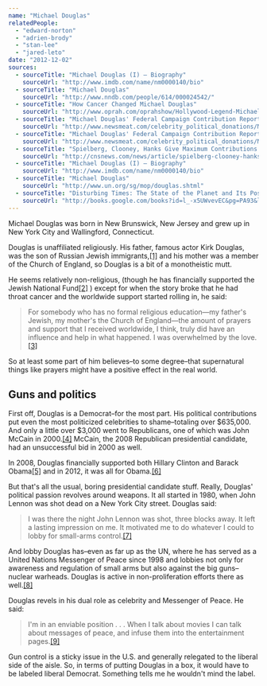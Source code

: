 ```yaml
---
name: "Michael Douglas"
relatedPeople:
  - "edward-norton"
  - "adrien-brody"
  - "stan-lee"
  - "jared-leto"
date: "2012-12-02"
sources:
  - sourceTitle: "Michael Douglas (I) – Biography"
    sourceUrl: "http://www.imdb.com/name/nm0000140/bio"
  - sourceTitle: "Michael Douglas"
    sourceUrl: "http://www.nndb.com/people/614/000024542/"
  - sourceTitle: "How Cancer Changed Michael Douglas"
    sourceUrl: "http://www.oprah.com/oprahshow/Hollywood-Legend-Michael-Douglas-Tells-All/4"
  - sourceTitle: "Michael Douglas' Federal Campaign Contribution Report"
    sourceUrl: "http://www.newsmeat.com/celebrity_political_donations/Michael_Douglas.php"
  - sourceTitle: "Michael Douglas' Federal Campaign Contribution Report"
    sourceUrl: "http://www.newsmeat.com/celebrity_political_donations/Michael_Douglas.php"
  - sourceTitle: "Spielberg, Clooney, Hanks Give Maximum Contributions to Obama's reelection"
    sourceUrl: "http://cnsnews.com/news/article/spielberg-clooney-hanks-give-maximum-contributions-obama-s-reelection-bid"
  - sourceTitle: "Michael Douglas (I) – Biography"
    sourceUrl: "http://www.imdb.com/name/nm0000140/bio"
  - sourceTitle: "Michael Douglas"
    sourceUrl: "http://www.un.org/sg/mop/douglas.shtml"
  - sourceTitle: "Disturbing Times: The State of the Planet and Its Possible Future"
    sourceUrl: "http://books.google.com/books?id=l_-x5UWvevEC&pg=PA93&lpg=PA93&dq=I%27m+in+an+enviable+position+.+.+.+When+I+talk+about+movies+I+can+talk+about+messages+of+peace,+and+infuse+them+into+the+entertainment+pages.&source=bl&ots=DJkcP9PqID&sig=s2QXmHrQMHJsS-mDpUhsvPl3gbs&hl=en&sa=X&ei=fH3HUPKmJ4mPiAL49IDYCQ&ved=0CD0Q6AEwAg#v=onepage&q=I%27m%20in%20an%20enviable%20position%20.%20.%20.%20When%20I%20talk%20about%20movies%20I%20can%20talk%20about%20messages%20of%20peace%2C%20and%20infuse%20them%20into%20the%20entertainment%20pages.&f=false"
---
```


Michael Douglas was born in New Brunswick, New Jersey and grew up in New York City and Wallingford, Connecticut.

Douglas is unaffiliated religiously. His father, famous actor Kirk Douglas, was the son of Russian Jewish immigrants,<a class="source-citation" href="http://www.imdb.com/name/nm0000140/bio" title="Michael Douglas (I) – Biography">[1]</a> and his mother was a member of the Church of England, so Douglas is a bit of a monotheistic mutt.

He seems relatively non-religious, (though he has financially supported the Jewish National Fund<a class="source-citation" href="http://www.nndb.com/people/614/000024542/" title="Michael Douglas">[2]</a> ) except for when the story broke that he had throat cancer and the worldwide support started rolling in, he said:

>For somebody who has no formal religious education—my father's Jewish, my mother's the Church of England—the amount of prayers and support that I received worldwide, I think, truly did have an influence and help in what happened. I was overwhelmed by the love.<a class="source-citation" href="http://www.oprah.com/oprahshow/Hollywood-Legend-Michael-Douglas-Tells-All/4" title="How Cancer Changed Michael Douglas">[3]</a>

So at least some part of him believes–to some degree–that supernatural things like prayers might have a positive effect in the real world.


## Guns and politics

First off, Douglas is a Democrat–for the most part. His political contributions put even the most politicized celebrities to shame–totaling over $635,000. And only a little over $3,000 went to Republicans, one of which was John McCain in 2000.<a class="source-citation" href="http://www.newsmeat.com/celebrity_political_donations/Michael_Douglas.php" title="Michael Douglas&apos; Federal Campaign Contribution Report">[4]</a> McCain, the 2008 Republican presidential candidate, had an unsuccessful bid in 2000 as well.

In 2008, Douglas financially supported both Hillary Clinton and Barack Obama<a class="source-citation" href="http://www.newsmeat.com/celebrity_political_donations/Michael_Douglas.php" title="Michael Douglas&apos; Federal Campaign Contribution Report">[5]</a> and in 2012, it was all for Obama.<a class="source-citation" href="http://cnsnews.com/news/article/spielberg-clooney-hanks-give-maximum-contributions-obama-s-reelection-bid" title="Spielberg, Clooney, Hanks Give Maximum Contributions to Obama&apos;s reelection">[6]</a>

But that's all the usual, boring presidential candidate stuff. Really, Douglas' political passion revolves around weapons. It all started in 1980, when John Lennon was shot dead on a New York City street. Douglas said:

>I was there the night John Lennon was shot, three blocks away. It left a lasting impression on me. It motivated me to do whatever I could to lobby for small-arms control.<a class="source-citation" href="http://www.imdb.com/name/nm0000140/bio" title="Michael Douglas (I) – Biography">[7]</a>

And lobby Douglas has–even as far up as the UN, where he has served as a United Nations Messenger of Peace since 1998 and lobbies not only for awareness and regulation of small arms but also against the big guns–nuclear warheads. Douglas is active in non-proliferation efforts there as well.<a class="source-citation" href="http://www.un.org/sg/mop/douglas.shtml" title="Michael Douglas">[8]</a>

Douglas revels in his dual role as celebrity and Messenger of Peace. He said:

>I'm in an enviable position . . . When I talk about movies I can talk about messages of peace, and infuse them into the entertainment pages.<a class="source-citation" href="http://books.google.com/books?id=l_-x5UWvevEC&pg=PA93&lpg=PA93&dq=I%27m+in+an+enviable+position+.+.+.+When+I+talk+about+movies+I+can+talk+about+messages+of+peace,+and+infuse+them+into+the+entertainment+pages.&source=bl&ots=DJkcP9PqID&sig=s2QXmHrQMHJsS-mDpUhsvPl3gbs&hl=en&sa=X&ei=fH3HUPKmJ4mPiAL49IDYCQ&ved=0CD0Q6AEwAg#v=onepage&q=I%27m%20in%20an%20enviable%20position%20.%20.%20.%20When%20I%20talk%20about%20movies%20I%20can%20talk%20about%20messages%20of%20peace%2C%20and%20infuse%20them%20into%20the%20entertainment%20pages.&f=false" title="Disturbing Times: The State of the Planet and Its Possible Future">[9]</a>

Gun control is a sticky issue in the U.S. and generally relegated to the liberal side of the aisle. So, in terms of putting Douglas in a box, it would have to be labeled liberal Democrat. Something tells me he wouldn't mind the label.